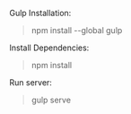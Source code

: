 Gulp Installation:
> npm install --global gulp

Install Dependencies:
> npm install

Run server:
> gulp serve
